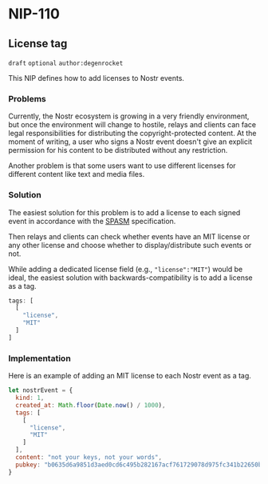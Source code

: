 NIP-110
=======

License tag
-----------

`draft` `optional` `author:degenrocket`

This NIP defines how to add licenses to Nostr events.

### Problems

Currently, the Nostr ecosystem is growing in a very friendly environment, but once the environment will change to hostile, relays and clients can face legal responsibilities for distributing the copyright-protected content. At the moment of writing, a user who signs a Nostr event doesn't give an explicit permission for his content to be distributed without any restriction.

Another problem is that some users want to use different licenses for different content like text and media files.

### Solution

The easiest solution for this problem is to add a license to each signed event in accordance with the [SPASM](https://github.com/degenrocket/spasm) specification.

Then relays and clients can check whether events have an MIT license or any other license and choose whether to display/distribute such events or not.

While adding a dedicated license field (e.g., `"license":"MIT"`) would be ideal, the easiest solution with backwards-compatibility is to add a license as a tag.

```js
tags: [
  [
    "license",
    "MIT"
  ]
]
```

### Implementation

Here is an example of adding an MIT license to each Nostr event as a tag.

```js
let nostrEvent = {
  kind: 1,
  created_at: Math.floor(Date.now() / 1000),
  tags: [
    [
      "license",
      "MIT"
    ]
  ],
  content: "not your keys, not your words",
  pubkey: "b0635d6a9851d3aed0cd6c495b282167acf761729078d975fc341b22650b07b9",
}
```
